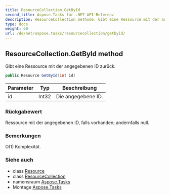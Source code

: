 ```yaml
---
title: ResourceCollection.GetById
second_title: Aspose.Tasks für .NET-API-Referenz
description: ResourceCollection methode. Gibt eine Ressource mit der angegebenen ID zurück.
type: docs
weight: 60
url: /de/net/aspose.tasks/resourcecollection/getbyid/
---
```

## ResourceCollection.GetById method

Gibt eine Ressource mit der angegebenen ID zurück.

```csharp
public Resource GetById(int id)
```

| Parameter | Typ | Beschreibung |
| --- | --- | --- |
| id | Int32 | Die angegebene ID. |

### Rückgabewert

Ressource mit der angegebenen ID, falls vorhanden; andernfalls null.

### Bemerkungen

O(1) Komplexität.

### Siehe auch

* class [Resource](../../resource/)
* class [ResourceCollection](../)
* namensraum [Aspose.Tasks](../../resourcecollection/)
* Montage [Aspose.Tasks](../../../)


